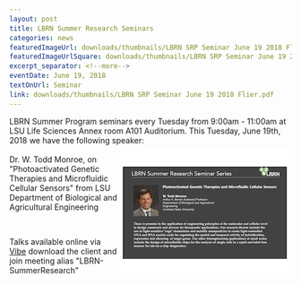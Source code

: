 ```yaml
--- 
layout: post
title: LBRN Summer Research Seminars
categories: news
featuredImageUrl: downloads/thumbnails/LBRN SRP Seminar June 19 2018 Flier.png
featuredImageUrlSquare: downloads/thumbnails/LBRN SRP Seminar June 19 2018 Flier.png
excerpt_separator: <!--more-->
eventDate: June 19, 2018
textOnUrl: Seminar
link: downloads/thumbnails/LBRN SRP Seminar June 19 2018 Flier.pdf
--- 
```

<p>LBRN Summer Program seminars every Tuesday from 9:00am - 11:00am at LSU Life Sciences Annex room A101 Auditorium. This Tuesday, June 19th, 2018 we have the following speaker:<!--more--> <br><a href="/downloads/LBRN SRP Seminar June 19 2018 Flier.pdf"><img src="/downloads/thumbnails/LBRN SRP Seminar June 19 2018 Flier thumb.png" style="float: right" margin="20" hspace="5" vspace="5"></a><br>Dr. W. Todd Monroe, on "Photoactivated Genetic Therapies and Microfluidic Cellular Sensors" from LSU Department of Biological and Agricultural Engineering </p>
<br>
<p>Talks available online via <a class="button" href="{{ "https://vibe.ezuce.com" }}">Vibe</a> download the client and join meeting alias "LBRN-SummerResearch"</p>